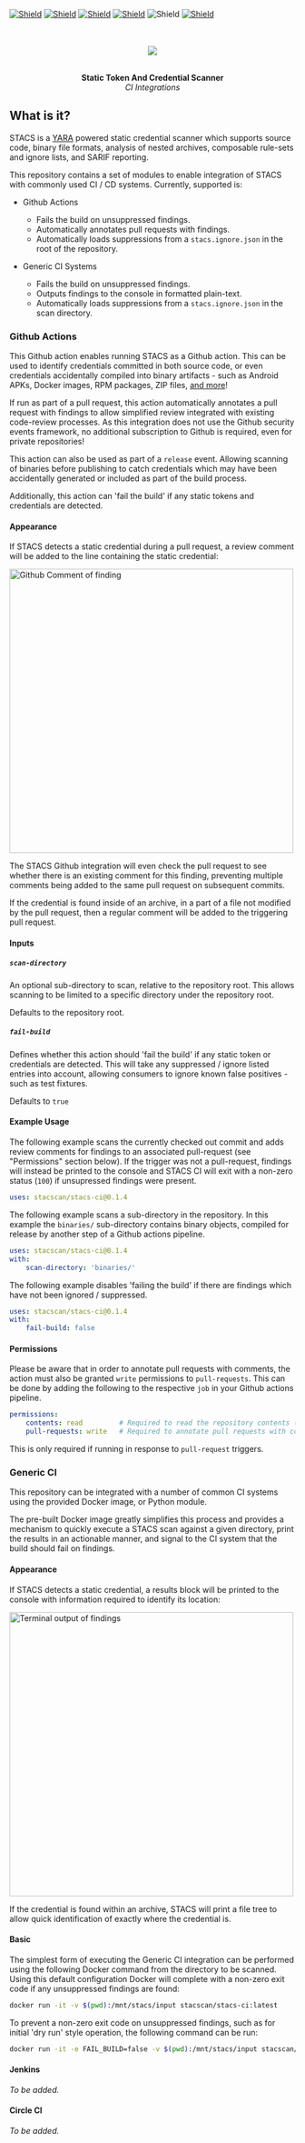 [![Shield](https://img.shields.io/github/workflow/status/stacscan/stacs-ci/Check?label=Tests&style=flat-square)](https://github.com/stacscan/stacs-ci/actions?workflow=Check)
[![Shield](https://img.shields.io/github/workflow/status/stacscan/stacs-ci/Publish?label=Deploy&style=flat-square)](https://github.com/stacscan/stacs-ci/actions?workflow=Publish)
[![Shield](https://img.shields.io/docker/pulls/stacscan/stacs-ci?style=flat-square)](https://hub.docker.com/r/stacscan/stacs-ci)
[![Shield](https://img.shields.io/docker/image-size/stacscan/stacs-ci?style=flat-square)](https://hub.docker.com/r/stacscan/stacs-ci/tags?page=1&ordering=last_updated)
![Shield](https://img.shields.io/github/license/stacscan/stacs-ci?style=flat-square)
[![Shield](https://img.shields.io/twitter/follow/stacscan?style=flat-square)](https://twitter.com/stacscan)
<p align="center">
    <br /><br />
    <img src="https://raw.githubusercontent.com/stacscan/stacs-ci/main/docs/images/STACS-Logo-RGB.small.png?raw=true">
</p>
<p align="center">
    <br />
    <b>Static Token And Credential Scanner</b>
    <br />
    <i>CI Integrations</i>
    <br />
</p>

## What is it?

STACS is a [YARA](https://virustotal.github.io/yara/) powered static credential scanner
which supports source code, binary file formats, analysis of nested archives, composable
rule-sets and ignore lists, and SARIF reporting.

This repository contains a set of modules to enable integration of STACS with commonly
used CI / CD systems. Currently, supported is:

* Github Actions
  * Fails the build on unsuppressed findings.
  * Automatically annotates pull requests with findings.
  * Automatically loads suppressions from a `stacs.ignore.json` in the root of the repository.

* Generic CI Systems
  * Fails the build on unsuppressed findings.
  * Outputs findings to the console in formatted plain-text.
  * Automatically loads suppressions from a `stacs.ignore.json` in the scan directory.

### Github Actions

This Github action enables running STACS as a Github action. This can be used to
identify credentials committed in both source code, or even credentials accidentally
compiled into binary artifacts - such as Android APKs, Docker images, RPM packages, ZIP
files, [and more](https://github.com/stacscan/stacs/blob/main/README.md#what-does-stacs-support)!

If run as part of a pull request, this action automatically annotates a pull request
with findings to allow simplified review integrated with existing code-review processes.
As this integration does not use the Github security events framework, no additional
subscription to Github is required, even for private repositories!

This action can also be used as part of a `release` event. Allowing scanning of binaries
before publishing to catch credentials which may have been accidentally generated or
included as part of the build process.

Additionally, this action can 'fail the build' if any static tokens and credentials are
detected.

#### Appearance

If STACS detects a static credential during a pull request, a review comment will be
added to the line containing the static credential:

<img src="https://raw.githubusercontent.com/stacscan/stacs-ci/main/docs/images/github_comment.png?raw=true" width="500px" alt="Github Comment of finding" />

The STACS Github integration will even check the pull request to see whether there is
an existing comment for this finding, preventing multiple comments being added to the
same pull request on subsequent commits.

If the credential is found inside of an archive, in a part of a file not modified by the
pull request, then a regular comment will be added to the triggering pull request.

#### Inputs

##### `scan-directory`

An optional sub-directory to scan, relative to the repository root. This allows scanning
to be limited to a specific directory under the repository root.

Defaults to the repository root.

##### `fail-build`

Defines whether this action should 'fail the build' if any static token or credentials
are detected. This will take any suppressed / ignore listed entries into account,
allowing consumers to ignore known false positives - such as test fixtures.

Defaults to `true`

#### Example Usage

The following example scans the currently checked out commit and adds review comments
for findings to an associated pull-request (see "Permissions" section below). If the
trigger was not a pull-request, findings will instead be printed to the console and
STACS CI will exit with a non-zero status (`100`) if unsupressed findings were present.

```yaml
uses: stacscan/stacs-ci@0.1.4
```

The following example scans a sub-directory in the repository. In this example the 
`binaries/` sub-directory contains binary objects, compiled for release by another step
of a Github actions pipeline.

```yaml
uses: stacscan/stacs-ci@0.1.4
with:
    scan-directory: 'binaries/'
```

The following example disables 'failing the build' if there are findings which have not
been ignored / suppressed.

```yaml
uses: stacscan/stacs-ci@0.1.4
with:
    fail-build: false
```

#### Permissions

Please be aware that in order to annotate pull requests with comments, the action must
also be granted `write` permissions to `pull-requests`. This can be done by adding the
following to the respective `job` in your Github actions pipeline.

```yaml
permissions:
    contents: read         # Required to read the repository contents (checkout).
    pull-requests: write   # Required to annotate pull requests with comments.
```

This is only required if running in response to `pull-request` triggers.

### Generic CI

This repository can be integrated with a number of common CI systems using the provided
Docker image, or Python module.

The pre-built Docker image greatly simplifies this process and provides a mechanism to
quickly execute a STACS scan against a given directory, print the results in an
actionable manner, and signal to the CI system that the build should fail on findings.

#### Appearance

If STACS detects a static credential, a results block will be printed to the console
with information required to identify its location:

<img src="https://raw.githubusercontent.com/stacscan/stacs-ci/main/docs/images/generic_tui.png?raw=true" width="500px" alt="Terminal output of findings" />

If the credential is found within an archive, STACS will print a file tree to allow
quick identification of exactly where the credential is.

#### Basic

The simplest form of executing the Generic CI integration can be performed using the
following Docker command from the directory to be scanned. Using this default
configuration Docker will complete with a non-zero exit code if any unsuppressed findings
are found:

```bash
docker run -it -v $(pwd):/mnt/stacs/input stacscan/stacs-ci:latest
```

To prevent a non-zero exit code on unsuppressed findings, such as for initial 'dry run'
style operation, the following command can be run:

```bash
docker run -it -e FAIL_BUILD=false -v $(pwd):/mnt/stacs/input stacscan/stacs-ci:latest
```

#### Jenkins

_To be added._

#### Circle CI

_To be added._
